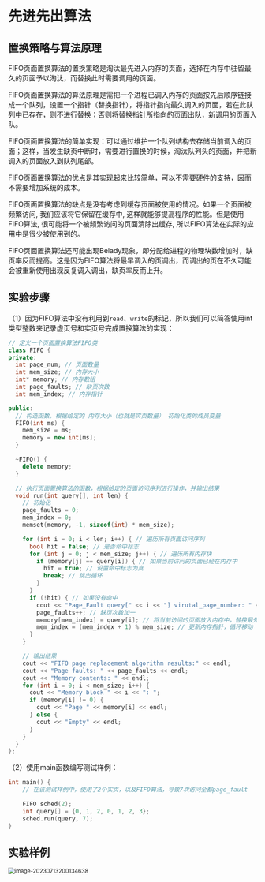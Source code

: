 # 先进先出算法



## 置换策略与算法原理

​	FIFO页面置换算法的置换策略是淘汰最先进入内存的页面，选择在内存中驻留最久的页面予以淘汰，而替换此时需要调用的页面。

​	FIFO页面置换算法的算法原理是需把一个进程已调入内存的页面按先后顺序链接成一个队列，设置一个指针（替换指针），将指针指向最久调入的页面，若在此队列中已存在，则不进行替换；否则将替换指针所指向的页面出队，新调用的页面入队。

​	FIFO页面置换算法的简单实现：可以通过维护一个队列结构去存储当前调入的页面；这样，当发生缺页中断时，需要进行置换的时候，淘汰队列头的页面，并把新调入的页面放入到队列尾部。

​	FIFO页面置换算法的优点是其实现起来比较简单，可以不需要硬件的支持，因而不需要增加系统的成本。

​	FIFO页面置换算法的缺点是没有考虑到缓存页面被使用的情况。如果一个页面被频繁访问, 我们应该将它保留在缓存中, 这样就能够提高程序的性能。但是使用FIFO算法, 很可能将一个被频繁访问的页面清除出缓存, 所以FIFO算法在实际的应用中是很少被使用到的。

​	FIFO页面置换算法还可能出现Belady现象，即分配给进程的物理块数增加时，缺页率反而提高。这是因为FIFO算法将最早调入的页调出，而调出的页在不久可能会被重新使用出现反复调入调出，缺页率反而上升。



## 实验步骤

（1）因为FIFO算法中没有利用到`read`、`write`的标记，所以我们可以简答使用int类型整数来记录虚页号和实页号完成置换算法的实现：

```cpp
// 定义一个页面置换算法FIFO类
class FIFO {
private:
  int page_num; // 页面数量
  int mem_size; // 内存大小
  int* memory; // 内存数组
  int page_faults; // 缺页次数
  int mem_index; // 内存指针

public:
  // 构造函数，根据给定的 内存大小（也就是实页数量） 初始化类的成员变量
  FIFO(int ms) {
    mem_size = ms;
    memory = new int[ms];
  }

  ~FIFO() {
    delete memory;
  }

  // 执行页面置换算法的函数，根据给定的页面访问序列进行操作，并输出结果
  void run(int query[], int len) {
    // 初始化
    page_faults = 0;
    mem_index = 0;
    memset(memory, -1, sizeof(int) * mem_size);

    for (int i = 0; i < len; i++) { // 遍历所有页面访问序列
      bool hit = false; // 是否命中标志
      for (int j = 0; j < mem_size; j++) { // 遍历所有内存块
        if (memory[j] == query[i]) { // 如果当前访问的页面已经在内存中
          hit = true; // 设置命中标志为真
          break; // 跳出循环
        }
      }
      if (!hit) { // 如果没有命中
        cout << "Page_Fault query[" << i << "] virutal_page_number: " << query[i] << endl;
        page_faults++; // 缺页次数加一
        memory[mem_index] = query[i]; // 将当前访问的页面放入内存中，替换最先进入的页面
        mem_index = (mem_index + 1) % mem_size; // 更新内存指针，循环移动
      }
    }

    // 输出结果
    cout << "FIFO page replacement algorithm results:" << endl;
    cout << "Page faults: " << page_faults << endl;
    cout << "Memory contents: " << endl;
    for (int i = 0; i < mem_size; i++) {
      cout << "Memory block " << i << ": ";
      if (memory[i] != 0) {
        cout << "Page " << memory[i] << endl;
      } else {
        cout << "Empty" << endl;
      }
    }
  }
};
```



（2）使用main函数编写测试样例：

```cpp
int main() {
    // 在该测试样例中，使用了2个实页，以及FIFO算法，导致7次访问全都page_fault

    FIFO sched(2);
    int query[] = {0, 1, 2, 0, 1, 2, 3};
    sched.run(query, 7);
}
```







## 实验样例

<img src="/OS_lab_tutorial/docs/.vuepress/public/FIFO_result.png" alt="image-20230713200134638" style="zoom:80%;" />



